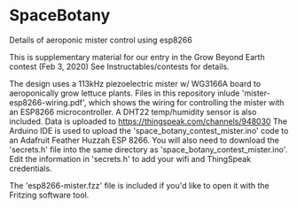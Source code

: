 # SpaceBotany
Details of aeroponic mister control using esp8266

This is supplementary material for our entry in the Grow Beyond Earth contest (Feb 3, 2020)
See Instructables/contests for details.

The design uses a 113kHz piezoelectric mister w/ WG3166A board to aeroponically grow lettuce plants.
Files in this repository inlude 'mister-esp8266-wiring.pdf', which shows the wiring for controlling the mister with an ESP8266 microcontroller. A DHT22 temp/humidity sensor is also included. 
Data is uploaded to https://thingspeak.com/channels/948030
The Arduino IDE is used to upload the 'space_botany_contest_mister.ino' code to an Adafruit Feather Huzzah ESP 8266.
You will also need to download the 'secrets.h' file into the same directory as 'space_botany_contest_mister.ino'.
Edit the information in 'secrets.h' to add your wifi and ThingSpeak credentials.

The 'esp8266-mister.fzz' file is included if you'd like to open it with the Fritzing software tool.
